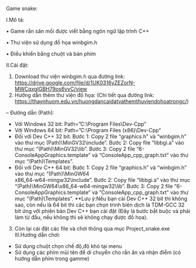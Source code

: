 Game snake:

I.Mô tả:

•	Game rắn săn mồi được viết bằng ngôn ngữ lập trình C++

•	Thư viện sử dụng đồ họa winbgim.h

•	Điều khiển bằng chuột và bàn phím

II.Cài đặt:
1.	Download thư viện winbgim.h qua đường link: https://drive.google.com/file/d/1UK0316yZEZorN-MWCqxgIGBH79os6vvC/view
2.	Hướng dẫn thêm thư viện đồ họa:
(Chi tiết qua đường link: https://thaynhuom.edu.vn/huongdancaidatvathemthuviendohoatrongc/)

– Đường dẫn (Path):
+ Với Windows 32 bit: Path=”C:\Program Files\Dev-Cpp”
+ Với Windows 64 bit: Path=”C:\Program Files (x86)\Dev-Cpp”
+ Đối với Dev C++ 32 bit:
Bước 1: Copy 2 file “graphics.h” và “winbgim.h” vào thư mục (Path)\MinGV32\include”.
Bước 2: Copy file “libbgi.a” vào thư mục “(Path)\MinGV32\lib”.
Bước 3: Copy 2 file “6-ConsoleAppGraphics.template” và “ConsoleApp_cpp_graph.txt” vào thư mục “(Path)\Templates”.
+ Đối với Dev C++ 64 bit:
Bước 1: Copy 2 file “graphics.h” và “winbgim.h” vào thư mục “(Path)\MinGW64\
x86_64-w64-mingw32\include”.
Bước 2: Copy file “libbgi.a” vào thư mục “(Path)\MinGW64\x86_64-w64-mingw32\lib”.
Bước 3: Copy 2 file “6-ConsoleAppGraphics.template” và “ConsoleApp_cpp_graph.txt” vào thư mục “(Path)\Templates”.
**Lưu ý:Nếu bạn cài Dev C++ 32 bit thì không sao, còn nếu là 64 bit thì các bạn chọn trình biên dịch là TDM-GCC 32 bit ứng với phiên bản Dev C++ bạn cài đặt
(Đây là bước bắt buộc và phải làm từ đầu, nếu không thì sẽ không chạy được đồ họa).
3.  Còn lại cài đặt các file và chơi thông qua mục Project_snake.exe
III.Hướng dẫn chơi:
- Sử dụng chuột chọn chế độ,độ khó tại menu
- Sử dụng các phím mũi tên để di chuyển cho rắn ăn và nhận điểm (có hướng dẫn phím trong gamme)

